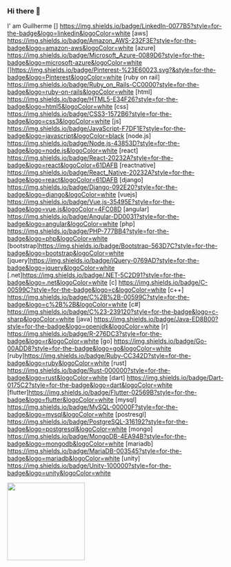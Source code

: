 ### Hi there 👋 
I' am Guilherme
[] 	https://img.shields.io/badge/LinkedIn-0077B5?style=for-the-badge&logo=linkedin&logoColor=white
[aws] 	https://img.shields.io/badge/Amazon_AWS-232F3E?style=for-the-badge&logo=amazon-aws&logoColor=white
[azure] https://img.shields.io/badge/Microsoft_Azure-0089D6?style=for-the-badge&logo=microsoft-azure&logoColor=white
[]https://img.shields.io/badge/Pinterest-%23E60023.svg?&style=for-the-badge&logo=Pinterest&logoColor=white
[ruby on rail] https://img.shields.io/badge/Ruby_on_Rails-CC0000?style=for-the-badge&logo=ruby-on-rails&logoColor=white
[html] https://img.shields.io/badge/HTML5-E34F26?style=for-the-badge&logo=html5&logoColor=white
[css] 	https://img.shields.io/badge/CSS3-1572B6?style=for-the-badge&logo=css3&logoColor=white
[js] https://img.shields.io/badge/JavaScript-F7DF1E?style=for-the-badge&logo=javascript&logoColor=black
[node.js] https://img.shields.io/badge/Node.js-43853D?style=for-the-badge&logo=node.js&logoColor=white
[react] https://img.shields.io/badge/React-20232A?style=for-the-badge&logo=react&logoColor=61DAFB
[reactnative] https://img.shields.io/badge/React_Native-20232A?style=for-the-badge&logo=react&logoColor=61DAFB
[django] https://img.shields.io/badge/Django-092E20?style=for-the-badge&logo=django&logoColor=white
[vuejs] https://img.shields.io/badge/Vue.js-35495E?style=for-the-badge&logo=vue.js&logoColor=4FC08D
[angular] https://img.shields.io/badge/Angular-DD0031?style=for-the-badge&logo=angular&logoColor=white
[php] https://img.shields.io/badge/PHP-777BB4?style=for-the-badge&logo=php&logoColor=white
[bootstrap]https://img.shields.io/badge/Bootstrap-563D7C?style=for-the-badge&logo=bootstrap&logoColor=white
[jquery]https://img.shields.io/badge/jQuery-0769AD?style=for-the-badge&logo=jquery&logoColor=white
[.net]https://img.shields.io/badge/.NET-5C2D91?style=for-the-badge&logo=.net&logoColor=white
[c] https://img.shields.io/badge/C-00599C?style=for-the-badge&logo=c&logoColor=white
[c++] https://img.shields.io/badge/C%2B%2B-00599C?style=for-the-badge&logo=c%2B%2B&logoColor=white
[c#] https://img.shields.io/badge/C%23-239120?style=for-the-badge&logo=c-sharp&logoColor=white
[java] https://img.shields.io/badge/Java-ED8B00?style=for-the-badge&logo=openjdk&logoColor=white
[r] 	https://img.shields.io/badge/R-276DC3?style=for-the-badge&logo=r&logoColor=white
[go] https://img.shields.io/badge/Go-00ADD8?style=for-the-badge&logo=go&logoColor=white
[ruby]https://img.shields.io/badge/Ruby-CC342D?style=for-the-badge&logo=ruby&logoColor=white
[rust] https://img.shields.io/badge/Rust-000000?style=for-the-badge&logo=rust&logoColor=white
[dart] https://img.shields.io/badge/Dart-0175C2?style=for-the-badge&logo=dart&logoColor=white
[flutter]https://img.shields.io/badge/Flutter-02569B?style=for-the-badge&logo=flutter&logoColor=white
[mysql] https://img.shields.io/badge/MySQL-00000F?style=for-the-badge&logo=mysql&logoColor=white
[postresgl] https://img.shields.io/badge/PostgreSQL-316192?style=for-the-badge&logo=postgresql&logoColor=white
[mongo] https://img.shields.io/badge/MongoDB-4EA94B?style=for-the-badge&logo=mongodb&logoColor=white
[mariadb] https://img.shields.io/badge/MariaDB-003545?style=for-the-badge&logo=mariadb&logoColor=white
[unity] https://img.shields.io/badge/Unity-100000?style=for-the-badge&logo=unity&logoColor=white



<div>
  <img height="180em" src="https://github-readme-stats.vercel.app/api?username=guilhermesob&show_icon=true&theme-dracula&include_all_commit=true&count_private=true"/>
</div>





<!--
**guilhermesob/guilhermesob** is a ✨ _special_ ✨ repository because its `README.md` (this file) appears on your GitHub profile.

Here are some ideas to get you started:

- 🔭 I’m currently working on ...
- 🌱 I’m currently learning ...
- 👯 I’m looking to collaborate on ...
- 🤔 I’m looking for help with ...
- 💬 Ask me about ...
- 📫 How to reach me: ...
- 😄 Pronouns: ...
- ⚡ Fun fact: ...
-->


